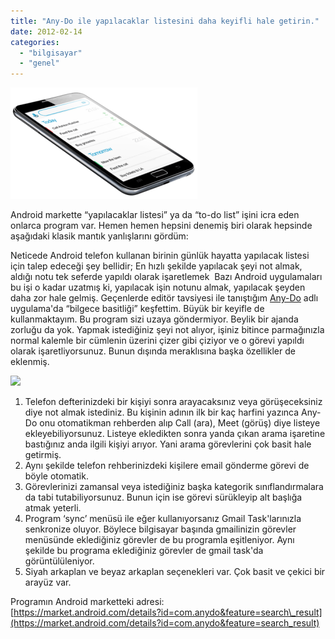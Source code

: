 ```yaml
---
title: "Any-Do ile yapılacaklar listesini daha keyifli hale getirin."
date: 2012-02-14
categories: 
  - "bilgisayar"
  - "genel"
---
```


[![](/images/a3dfe-phone-logo.png)](https://suatatan.wordpress.com/wp-content/uploads/2012/02/a3dfe-phone-logo.png)

Android markette “yapılacaklar listesi” ya da “to-do list” işini icra eden onlarca program var. Hemen hemen hepsini denemiş biri olarak hepsinde aşağıdaki klasik mantık yanlışlarını gördüm:

Neticede Android telefon kullanan birinin günlük hayatta yapılacak listesi için talep edeceği şey bellidir; En hızlı şekilde yapılacak şeyi not almak, aldığı notu tek seferde yapıldı olarak işaretlemek  Bazı Android uygulamaları bu işi o kadar uzatmış ki, yapılacak işin notunu almak, yapılacak şeyden daha zor hale gelmiş. Geçenlerde editör tavsiyesi ile tanıştığım [Any-Do](http://www.any.do/) adlı uygulama'da “bilgece basitliği” keşfettim. Büyük bir keyifle de kullanmaktayım. Bu program sizi uzaya göndermiyor. Beylik bir ajanda zorluğu da yok. Yapmak istediğiniz şeyi not alıyor, işiniz bitince parmağınızla normal kalemle bir cümlenin üzerini çizer gibi çiziyor ve o görevi yapıldı olarak işaretliyorsunuz. Bunun dışında meraklısına başka özellikler de eklenmiş.  
  

[![](/images/i0iSAzDbDivKBy9OE5Z0dMLuTUNB5XGnjXhC196oBy7_LkZaSMkFMzRLL3hXO3oXI8x0=w705)](http://1.bp.blogspot.com/i0iSAzDbDivKBy9OE5Z0dMLuTUNB5XGnjXhC196oBy7_LkZaSMkFMzRLL3hXO3oXI8x0=w705)

1. Telefon defterinizdeki bir kişiyi sonra arayacaksınız veya görüşeceksiniz diye not almak istediniz. Bu kişinin adının ilk bir kaç harfini yazınca Any-Do onu otomatikman rehberden alıp Call (ara), Meet (görüş) diye listeye ekleyebiliyorsunuz. Listeye ekledikten sonra yanda çıkan arama işaretine bastığınız anda ilgili kişiyi arıyor. Yani arama görevlerini çok basit hale getirmiş. 
2. Aynı şekilde telefon rehberinizdeki kişilere email gönderme görevi de böyle otomatik.
3. Görevlerinizi zamansal veya istediğiniz başka kategorik sınıflandırmalara da tabi tutabiliyorsunuz. Bunun için ise görevi sürükleyip alt başlığa atmak yeterli.
4. Program ‘sync’ menüsü ile eğer kullanıyorsanız Gmail Task'larınızla senkronize oluyor. Böylece bilgisayar başında gmailinizin görevler menüsünde eklediğiniz görevler de bu programla eşitleniyor. Aynı şekilde bu programa eklediğiniz görevler de gmail task'da görüntülüleniyor.
5. Siyah arkaplan ve beyaz arkaplan seçenekleri var. Çok basit ve çekici bir arayüz var.

Programın Android marketteki adresi:  
[https://market.android.com/details?id=com.anydo&feature=search\_result](https://market.android.com/details?id=com.anydo&feature=search_result)
